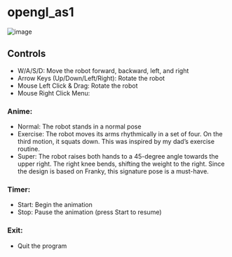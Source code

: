 # opengl_as1
![image](https://github.com/user-attachments/assets/94791489-e396-4b49-90aa-75c576c0dbd7)


## Controls
- W/A/S/D: Move the robot forward, backward, left, and right
- Arrow Keys (Up/Down/Left/Right): Rotate the robot
- Mouse Left Click & Drag: Rotate the robot
- Mouse Right Click Menu:

### Anime:
- Normal: The robot stands in a normal pose
- Exercise: The robot moves its arms rhythmically in a set of four. On the third motion, it squats down. This was inspired by my dad’s exercise routine.
- Super: The robot raises both hands to a 45-degree angle towards the upper right. The right knee bends, shifting the weight to the right. Since the design is based on Franky, this signature pose is a must-have.

### Timer:
- Start: Begin the animation
- Stop: Pause the animation (press Start to resume)

### Exit:
- Quit the program
